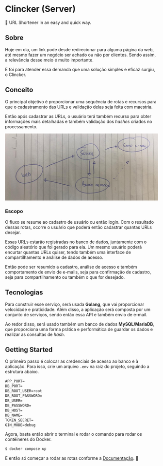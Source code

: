 # Clincker (Server)
🔗 URL Shortener in an easy and quick way.

## Sobre

Hoje em dia, um link pode desde redirecionar para alguma página da web, até mesmo fazer um negócio ser achado ou não por clientes. Sendo assim, a relevância desse meio é muito importante.

E foi para atender essa demanda que uma solução simples e eficaz surgiu, o Clincker.

## Conceito

O principal objetivo é proporcionar uma sequência de rotas e recursos para que o cadastramento das URLs e validação delas seja feita com maestria.

Então após cadastrar as URLs, o usuário terá também recurso para obter informações mais detalhadas e também validação dos _hashes_ criados no processamento.

![Diagrama de Funcionamento da API](./.github/clincker-server.jpg)

### Escopo

O fluxo se resume ao cadastro de usuário ou então login. Com o resultado dessas rotas, ocorre o usuário que poderá então cadastrar quantas URLs desejar.

Essas URLs estarão registradas no banco de dados, juntamente com o código aleatório que foi gerado para ela. Um mesmo usuário poderá encurtar quantas URLs quiser, tendo também uma interface de compartilhamento e análise de dados de acesso.

Então pode ser resumido a cadastro, análise de acesso e também comportamento de envio de e-mails, seja para confirmação de cadastro, seja para compartilhamento ou também o que for desejado.

## Tecnologias

Para construir esse serviço, será usada **Golang**, que vai proporcionar velocidade e praticidade. Além disso, a aplicação será composta por um conjunto de serviços, sendo então essa API e também envio de e-mail.

Ao redor disso, será usado também um banco de dados **MySQL/MariaDB**, que proporciona uma forma prática e performática de guardar os dados e realizar as consultas de _hash_.

## Getting Started

O primeiro passo é colocar as credenciais de acesso ao banco e à aplicação. Para isso, crie um arquivo `.env` na raiz do projeto, seguindo a estrutura abaixo.

```
APP_PORT=
DB_PORT=
DB_ROOT_USER=root
DB_ROOT_PASSWORD=
DB_USER=
DB_PASSWORD=
DB_HOST=
DB_NAME=
TOKEN_SECRET=
GIN_MODE=debug
```

Agora, basta então abrir o terminal e rodar o comando para rodar os contêineres do Docker.

```bash
$ docker compose up
```

E então só começar a rodar as rotas conforme a [Documentação][postman-docs]. 🎉

[postman-docs]: https://documenter.getpostman.com/view/34122525/2sA3JDg4wK
